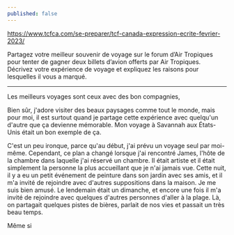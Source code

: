 ```yaml
---
published: false
---
```

https://www.tcfca.com/se-preparer/tcf-canada-expression-ecrite-fevrier-2023/

Partagez votre meilleur souvenir de voyage sur le forum d’Air Tropiques pour tenter de gagner deux billets d’avion offerts par Air Tropiques. Décrivez votre expérience de voyage et expliquez les raisons pour lesquelles il vous a marqué.

---

Les meilleurs voyages sont ceux avec des bon compagnies,

Bien sûr, j'adore visiter des beaux paysages comme tout le monde, mais pour moi, il est surtout quand je partage cette expérience avec quelqu'un d'autre que ça devienne mémorable. Mon voyage à Savannah aux États-Unis était un bon exemple de ça.

C'est un peu ironque, parce qu'au début, j'ai prévu un voyage seul par moi-même. Cependant, ce plan a changé lorsque j'ai rencontré James, l'hôte de la chambre dans laquelle j'ai réservé un chambre. Il était artiste et il était simplement la personne la plus accueillant que je n'ai jamais vue. Cette nuit, il y a eu un petit événement de peinture dans son jardin avec ses amis, et il m'a invité de rejoindre avec d'autres suppositions dans la maison. Je me suis bien amusé. Le lendemain était un dimanche, et encore une fois il m'a invité de rejoindre avec quelques d'autres personnes d'aller à la plage. Là, on partagait quelques pistes de bières, parlait de nos vies et passait un très beau temps.

Même si